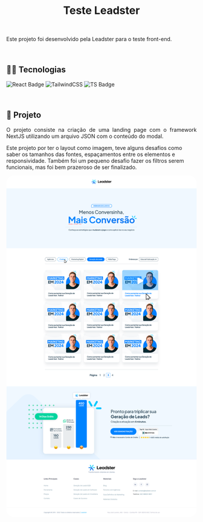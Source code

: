 <h1 align="center">Teste Leadster</h1>

<br>

<p>Este projeto foi desenvolvido pela Leadster para o teste front-end.</p>

<br>

<h2>👩‍💻 Tecnologias</h2>

![React Badge](https://img.shields.io/badge/React-20232A?style=for-the-badge&logo=react&logoColor=61DAFB)
![TailwindCSS](https://img.shields.io/badge/tailwindcss-%2338B2AC.svg?style=for-the-badge&logo=tailwind-css&logoColor=white)
![TS Badge](https://img.shields.io/badge/TypeScript-007ACC?style=for-the-badge&logo=typescript&logoColor=white)

<br>

<h2>📱 Projeto</h2>

<p align="justify">O projeto consiste na criação de uma landing page com o framework NextJS utilizando um arquivo JSON com o conteúdo do modal.</p>

<p>Este projeto por ter o layout como imagem, teve alguns desafios como saber os tamanhos das fontes, espaçamentos entre os elementos e responsividade. Também foi um pequeno desafio fazer os filtros serem funcionais, mas foi bem prazeroso de ser finalizado.</p>

<img align="center"  style="border-radius: 20px;" src="./src/assets/layout.png">
